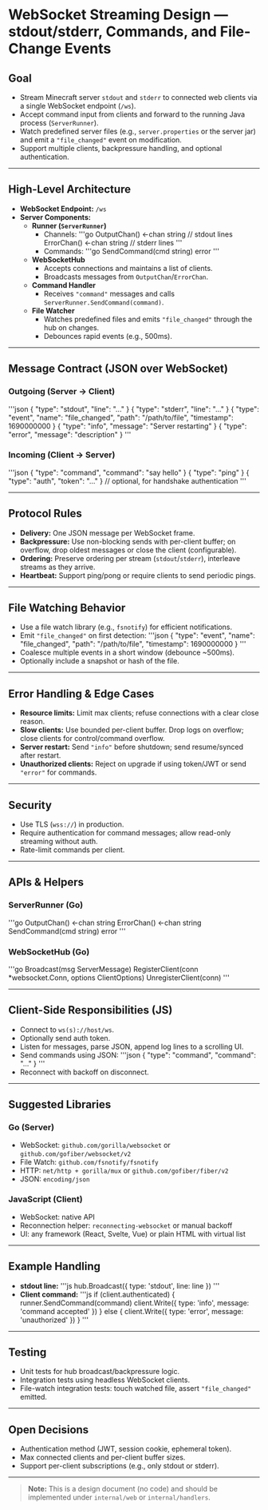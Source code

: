 # WebSocket Streaming Design — stdout/stderr, Commands, and File-Change Events

## Goal
- Stream Minecraft server `stdout` and `stderr` to connected web clients via a single WebSocket endpoint (`/ws`).
- Accept command input from clients and forward to the running Java process (`ServerRunner`).
- Watch predefined server files (e.g., `server.properties` or the server jar) and emit a `"file_changed"` event on modification.
- Support multiple clients, backpressure handling, and optional authentication.

---

## High-Level Architecture

- **WebSocket Endpoint:** `/ws`
- **Server Components:**
  - **Runner (`ServerRunner`)**
    - Channels:
      '''go
      OutputChan() <-chan string // stdout lines
      ErrorChan() <-chan string  // stderr lines
      '''
    - Commands:
      '''go
      SendCommand(cmd string) error
      '''
  - **WebSocketHub**
    - Accepts connections and maintains a list of clients.
    - Broadcasts messages from `OutputChan`/`ErrorChan`.
  - **Command Handler**
    - Receives `"command"` messages and calls `ServerRunner.SendCommand(command)`.
  - **File Watcher**
    - Watches predefined files and emits `"file_changed"` through the hub on changes.
    - Debounces rapid events (e.g., 500ms).

---

## Message Contract (JSON over WebSocket)

### Outgoing (Server → Client)
'''json
{ "type": "stdout", "line": "..." }
{ "type": "stderr", "line": "..." }
{ "type": "event", "name": "file_changed", "path": "/path/to/file", "timestamp": 1690000000 }
{ "type": "info", "message": "Server restarting" }
{ "type": "error", "message": "description" }
'''

### Incoming (Client → Server)
'''json
{ "type": "command", "command": "say hello" }
{ "type": "ping" }
{ "type": "auth", "token": "..." } // optional, for handshake authentication
'''

---

## Protocol Rules

- **Delivery:** One JSON message per WebSocket frame.
- **Backpressure:** Use non-blocking sends with per-client buffer; on overflow, drop oldest messages or close the client (configurable).
- **Ordering:** Preserve ordering per stream (`stdout`/`stderr`), interleave streams as they arrive.
- **Heartbeat:** Support ping/pong or require clients to send periodic pings.

---

## File Watching Behavior

- Use a file watch library (e.g., `fsnotify`) for efficient notifications.
- Emit `"file_changed"` on first detection:
  '''json
  { "type": "event", "name": "file_changed", "path": "/path/to/file", "timestamp": 1690000000 }
  '''
- Coalesce multiple events in a short window (debounce ~500ms).
- Optionally include a snapshot or hash of the file.

---

## Error Handling & Edge Cases

- **Resource limits:** Limit max clients; refuse connections with a clear close reason.
- **Slow clients:** Use bounded per-client buffer. Drop logs on overflow; close clients for control/command overflow.
- **Server restart:** Send `"info"` before shutdown; send resume/synced after restart.
- **Unauthorized clients:** Reject on upgrade if using token/JWT or send `"error"` for commands.

---

## Security

- Use TLS (`wss://`) in production.
- Require authentication for command messages; allow read-only streaming without auth.
- Rate-limit commands per client.

---

## APIs & Helpers

### ServerRunner (Go)
'''go
OutputChan() <-chan string
ErrorChan() <-chan string
SendCommand(cmd string) error
'''

### WebSocketHub (Go)
'''go
Broadcast(msg ServerMessage)
RegisterClient(conn *websocket.Conn, options ClientOptions)
UnregisterClient(conn)
'''

---

## Client-Side Responsibilities (JS)

- Connect to `ws(s)://host/ws`.
- Optionally send auth token.
- Listen for messages, parse JSON, append log lines to a scrolling UI.
- Send commands using JSON:
  '''json
  { "type": "command", "command": "..." }
  '''
- Reconnect with backoff on disconnect.

---

## Suggested Libraries

### Go (Server)
- WebSocket: `github.com/gorilla/websocket` or `github.com/gofiber/websocket/v2`
- File Watch: `github.com/fsnotify/fsnotify`
- HTTP: `net/http + gorilla/mux` or `github.com/gofiber/fiber/v2`
- JSON: `encoding/json`

### JavaScript (Client)
- WebSocket: native API
- Reconnection helper: `reconnecting-websocket` or manual backoff
- UI: any framework (React, Svelte, Vue) or plain HTML with virtual list

---

## Example Handling

- **stdout line:**
  '''js
  hub.Broadcast({ type: 'stdout', line: line })
  '''
- **Client command:**
  '''js
  if (client.authenticated) {
      runner.SendCommand(command)
      client.Write({ type: 'info', message: 'command accepted' })
  } else {
      client.Write({ type: 'error', message: 'unauthorized' })
  }
  '''

---

## Testing

- Unit tests for hub broadcast/backpressure logic.
- Integration tests using headless WebSocket clients.
- File-watch integration tests: touch watched file, assert `"file_changed"` emitted.

---

## Open Decisions

- Authentication method (JWT, session cookie, ephemeral token).
- Max connected clients and per-client buffer sizes.
- Support per-client subscriptions (e.g., only stdout or stderr).

---

> **Note:** This is a design document (no code) and should be implemented under `internal/web` or `internal/handlers`.
